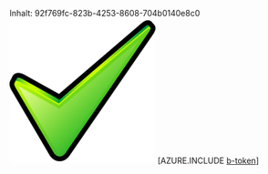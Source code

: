 Inhalt: 92f769fc-823b-4253-8608-704b0140e8c0![Bild](e4beca9a-a0c8-44a0-b71f-80d74796da99.png)
[AZURE.INCLUDE [b-token](10590907-d78b-4752-b233-3d9e7309f7e4.md)]

